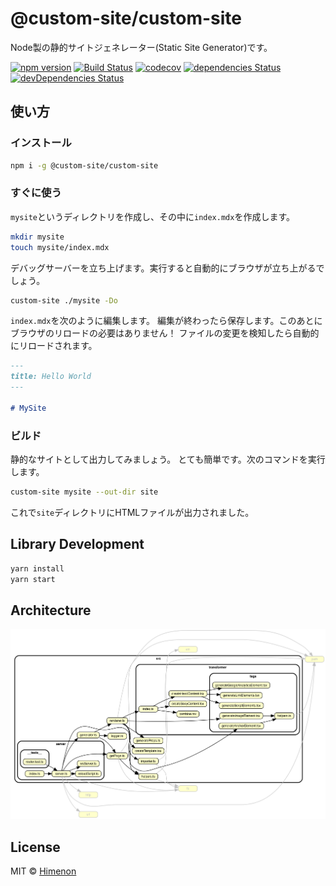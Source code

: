# @custom-site/custom-site

Node製の静的サイトジェネレーター(Static Site Generator)です。

[![npm version](https://badgen.net/npm/v/@custom-site/custom-site)](https://npm.im/@custom-site/custom-site)
[![Build Status](https://travis-ci.com/custom-site/custom-site.svg?branch=develop)](https://travis-ci.com/custom-site/custom-site)
[![codecov](https://codecov.io/gh/custom-site/custom-site/branch/develop/graph/badge.svg)](https://codecov.io/gh/custom-site/custom-site)
[![dependencies Status](https://david-dm.org/custom-site/custom-site/status.svg)](https://david-dm.org/custom-site/custom-site)
[![devDependencies Status](https://david-dm.org/custom-site/custom-site/dev-status.svg)](https://david-dm.org/custom-site/custom-site?type=dev)

## 使い方

### インストール

```sh
npm i -g @custom-site/custom-site
```

### すぐに使う

`mysite`というディレクトリを作成し、その中に`index.mdx`を作成します。

```sh
mkdir mysite
touch mysite/index.mdx
```

デバッグサーバーを立ち上げます。実行すると自動的にブラウザが立ち上がるでしょう。

```sh
custom-site ./mysite -Do
```

`index.mdx`を次のように編集します。
編集が終わったら保存します。このあとにブラウザのリロードの必要はありません！
ファイルの変更を検知したら自動的にリロードされます。

```md
---
title: Hello World
---

# MySite
```

### ビルド

静的なサイトとして出力してみましょう。
とても簡単です。次のコマンドを実行します。

```sh
custom-site mysite --out-dir site
```

これで`site`ディレクトリにHTMLファイルが出力されました。

## Library Development

```sh
yarn install
yarn start
```

## Architecture

![architecture](docs/dependencygraph.png)

## License

MIT &copy; [Himenon](https://github.com/Himenon)
